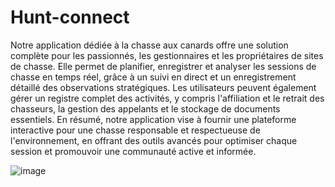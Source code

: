 # Hunt-connect

Notre application dédiée à la chasse aux canards offre une solution complète
pour les passionnés, les gestionnaires et les propriétaires de sites de chasse.
Elle permet de planifier, enregistrer et analyser les sessions de chasse en
temps réel, grâce à un suivi en direct et un enregistrement détaillé des
observations stratégiques. Les utilisateurs peuvent également gérer un
registre complet des activités, y compris l'affiliation et le retrait des chasseurs,
la gestion des appelants et le stockage de documents essentiels. En résumé,
notre application vise à fournir une plateforme interactive pour une chasse
responsable et respectueuse de l'environnement, en offrant des outils avancés
pour optimiser chaque session et promouvoir une communauté active et
informée.

![image](https://github.com/RobinInTheHoodd/Hunt-connect/assets/58086948/a59a9e95-50dd-4e41-ae26-295ea8b3d03c)

